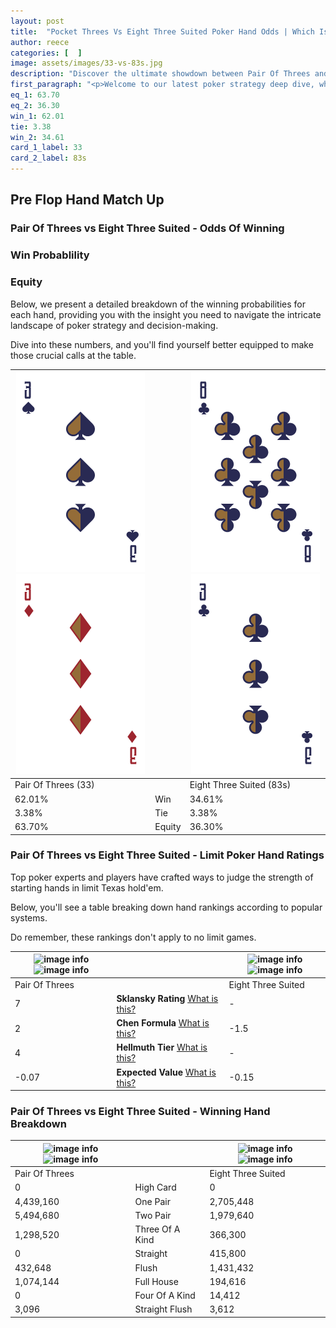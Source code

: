 ```yaml
---
layout: post
title:  "Pocket Threes Vs Eight Three Suited Poker Hand Odds | Which Is The Better Hand In Poker? A Complete Guide"
author: reece
categories: [  ]
image: assets/images/33-vs-83s.jpg
description: "Discover the ultimate showdown between Pair Of Threes and Eight Three Suited in poker! Uncover the odds, strategies, and scenarios where one hand triumphs over the other. Get ready to up your poker game with this thrilling analysis."
first_paragraph: "<p>Welcome to our latest poker strategy deep dive, where we're pitting two distinct hands against each other in a high-stakes showdown: Pair Of Threes vs Eight Three Suited.</p><p>In the dynamic world of poker, every decision counts, and knowing which hand holds the upper hand is key to your success at the table.</p><p>In this article, we'll dissect these two hands, explore the scenarios where one dominates the other, and equip you with the knowledge to make strategic choices that can tip the odds in your favor.</p><p>Get ready to unravel the intriguing dynamics of these poker hands and elevate your game to new heights.</p>"
eq_1: 63.70
eq_2: 36.30
win_1: 62.01
tie: 3.38
win_2: 34.61
card_1_label: 33
card_2_label: 83s
---
```




[comment]: # (sp0)

## Pre Flop Hand Match Up

<div class="table hand-ratings" markdown="1"> 



### Pair Of Threes vs Eight Three Suited - Odds Of Winning


  
<div class="row graphs"> 
<div class="col-lg-6">
    <h3>Win Probablility</h3>
    <canvas id="WinChart"></canvas>
</div>
<div class="col-lg-6">
    <h3>Equity</h3>
    <canvas id="EquityChart"></canvas>
</div>
</div>

  Below, we present a detailed breakdown of the winning probabilities for each hand, providing you with the insight you need to navigate the intricate landscape of poker strategy and decision-making. 

Dive into these numbers, and you'll find yourself better equipped to make those crucial calls at the table.


    
| ![image info](assets/images/hand1/3.png) ![image info](assets/images/hand1/3o.png) |  | ![image info](assets/images/hand2/8.png) ![image info](assets/images/hand2/3.png) |
| -------- | -------- | -------- |
| Pair Of Threes (33) |  | Eight Three Suited (83s) |
| 62.01% | Win | 34.61% |
| 3.38% | Tie | 3.38% |
| 63.70% | Equity | 36.30% |




[comment]: # (sp1)



### Pair Of Threes vs Eight Three Suited - Limit Poker Hand Ratings

Top poker experts and players have crafted ways to judge the strength of starting hands in limit Texas hold'em. 

Below, you'll see a table breaking down hand rankings according to popular systems. 

Do remember, these rankings don't apply to no limit games.


    
| ![image info](https://www.riverpairs.com/assets/images/hand1/3.png) ![image info](https://www.riverpairs.com/assets/images/hand1/3o.png) |  | ![image info](https://www.riverpairs.com/assets/images/hand2/8.png) ![image info](https://www.riverpairs.com/assets/images/hand2/3.png) |
| -------- | -------- | -------- |
| Pair Of Threes |  | Eight Three Suited |
| 7 | **Sklansky Rating** [What is this?](/sklansky-rating-explained) | - |
| 2 | **Chen Formula** [What is this?](/chen-formula-explained) | -1.5 |
| 4 | **Hellmuth Tier** [What is this?](/Hellmuth-tier-explained) | - |
| -0.07 | **Expected Value** [What is this?](/expected-value-explained) | -0.15 |




[comment]: # (sp2)



### Pair Of Threes vs Eight Three Suited - Winning Hand Breakdown


    
| ![image info](https://www.riverpairs.com/assets/images/hand1/3.png) ![image info](https://www.riverpairs.com/assets/images/hand1/3o.png) |  | ![image info](https://www.riverpairs.com/assets/images/hand2/8.png) ![image info](https://www.riverpairs.com/assets/images/hand2/3.png) |
| -------- | -------- | -------- |
| Pair Of Threes |  | Eight Three Suited |
| 0 | High Card | 0 |
| 4,439,160 | One Pair | 2,705,448 |
| 5,494,680 | Two Pair | 1,979,640 |
| 1,298,520 | Three Of A Kind | 366,300 |
| 0 | Straight | 415,800 |
| 432,648 | Flush | 1,431,432 |
| 1,074,144 | Full House | 194,616 |
| 0 | Four Of A Kind | 14,412 |
| 3,096 | Straight Flush | 3,612 |




[comment]: # (sp3)



</div>

[comment]: # (sp4)



[comment]: # (sp5)

